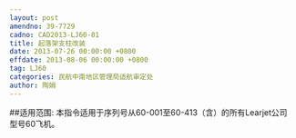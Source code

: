 ```yaml
---
layout: post
amendno: 39-7729
cadno: CAD2013-LJ60-01
title: 起落架支柱改装
date: 2013-07-26 00:00:00 +0800
effdate: 2013-08-06 00:00:00 +0800
tag: LJ60
categories: 民航中南地区管理局适航审定处
author: 陶娟
---
```


##适用范围:
本指令适用于序列号从60-001至60-413（含）的所有Learjet公司
型号60飞机。

